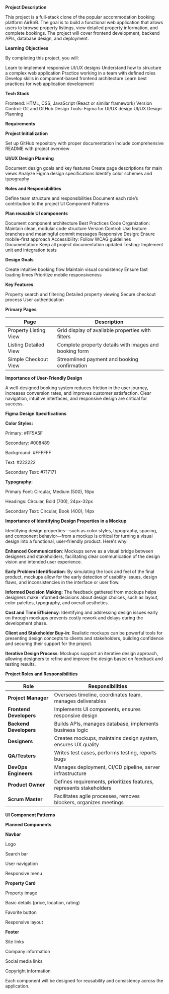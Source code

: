 **Project Description**

This project is a full-stack clone of the popular accommodation booking platform AirBnB. The goal is to build a functional web application that allows users to browse property listings, view detailed property information, and complete bookings. The project will cover frontend development, backend APIs, database design, and deployment.

**Learning Objectives**

By completing this project, you will:

Learn to implement responsive UI/UX designs
Understand how to structure a complex web application
Practice working in a team with defined roles
Develop skills in component-based frontend architecture
Learn best practices for web application development

**Tech Stack**

Frontend: HTML, CSS, JavaScript (React or similar framework)
Version Control: Git and GitHub
Design Tools: Figma for UI/UX design
UI/UX Design Planning

**Requirements**

**Project Initialization**

Set up GitHub repository with proper documentation
Include comprehensive README with project overview

**UI/UX Design Planning**

Document design goals and key features
Create page descriptions for main views
Analyze Figma design specifications
Identify color schemes and typography

**Roles and Responsibilities**

Define team structure and responsibilities
Document each role’s contribution to the project
UI Component Patterns

**Plan reusable UI components**

Document component architecture
Best Practices
Code Organization: Maintain clean, modular code structure
Version Control: Use feature branches and meaningful commit messages
Responsive Design: Ensure mobile-first approach
Accessibility: Follow WCAG guidelines
Documentation: Keep all project documentation updated
Testing: Implement unit and integration tests

**Design Goals**

Create intuitive booking flow
Maintain visual consistency
Ensure fast loading times
Prioritize mobile responsiveness

**Key Features**

Property search and filtering
Detailed property viewing
Secure checkout process
User authentication

**Primary Pages**

| Page                   | Description                                                  |
|------------------------|--------------------------------------------------------------|
| Property Listing View  | Grid display of available properties with filters            |
| Listing Detailed View  | Complete property details with images and booking form       |
| Simple Checkout View   | Streamlined payment and booking confirmation                 |

**Importance of User-Friendly Design**

A well-designed booking system reduces friction in the user journey, increases conversion rates, and improves customer satisfaction. Clear navigation, intuitive interfaces, and responsive design are critical for success.

**Figma Design Specifications**

**Color Styles:**

Primary: #FF5A5F

Secondary: #008489

Background: #FFFFFF

Text: #222222

Secondary Text: #717171

**Typography:**

Primary Font: Circular, Medium (500), 16px

Headings: Circular, Bold (700), 24px-32px

Secondary Text: Circular, Book (400), 14px

**Importance of Identifying Design Properties in a Mockup**

Identifying design properties—such as color styles, typography, spacing, and component behavior—from a mockup is critical for turning a visual design into a functional, user-friendly product. Here's why:

**Enhanced Communication**: Mockups serve as a visual bridge between designers and stakeholders, facilitating clear communication of the design vision and intended user experience. 

**Early Problem Identification**: By simulating the look and feel of the final product, mockups allow for the early detection of usability issues, design flaws, and inconsistencies in the interface or user flow. 

**Informed Decision Making**: The feedback gathered from mockups helps designers make informed decisions about design choices, such as layout, color palettes, typography, and overall aesthetics. 

**Cost and Time Efficiency**: Identifying and addressing design issues early on through mockups prevents costly rework and delays during the development phase. 

**Client and Stakeholder Buy-in**: Realistic mockups can be powerful tools for presenting design concepts to clients and stakeholders, building confidence and securing their support for the project. 

**Iterative Design Process**: Mockups support an iterative design approach, allowing designers to refine and improve the design based on feedback and testing results. 

**Project Roles and Responsibilities**

| Role                    | Responsibilities                                                              |
|--------------------     |-------------------------------------------------------------------------------|
| **Project Manager**     | Oversees timeline, coordinates team, manages deliverables                     |
| **Frontend Developers** | Implements UI components, ensures responsive design                           |
| **Backend Developers**  | Builds APIs, manages database, implements business logic                      |
| **Designers**           | Creates mockups, maintains design system, ensures UX quality                  |
| **QA/Testers**          | Writes test cases, performs testing, reports bugs                             |
| **DevOps Engineers**    | Manages deployment, CI/CD pipeline, server infrastructure                     |
| **Product Owner**       | Defines requirements, prioritizes features, represents stakeholders           |
| **Scrum Master**        | Facilitates agile processes, removes blockers, organizes meetings             |

**UI Component Patterns**

**Planned Components**

**Navbar**

Logo

Search bar

User navigation

Responsive menu

**Property Card**

Property image

Basic details (price, location, rating)

Favorite button

Responsive layout

**Footer**

Site links

Company information

Social media links

Copyright information


Each component will be designed for reusability and consistency across the application.
